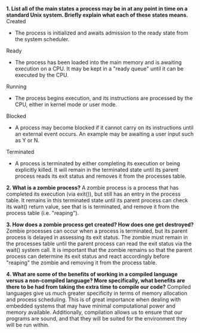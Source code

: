**1. List all of the main states a process may be in at any point in time on a standard Unix system. Briefly explain what each of these states means.**
Created
- The process is initialized and awaits admission to the ready state from the system scheduler.

Ready
- The process has been loaded into the main memory and is awaiting execution on a CPU. It may be kept in a "ready queue" until it can be executed by the CPU.

Running
- The process begins execution, and its instructions are processed by the CPU, either in kernel mode or user mode.

Blocked 
- A process may become blocked if it cannot carry on its instructions until an external event occurs. An example may be awaiting a user input such as Y or N.

Terminated
- A process is terminated by either completing its execution or being explicitly killed. It will remain in the terminated state until its parent process reads its exit status and removes it from the processes table.


**2. What is a zombie process?**
A zombie process is a process that has completed its execution (via exit()), but still has an entry in the process table. It remains in this terminated state until its parent process can check its wait() return value, see that is is terminated, and remove it from the process table (i.e. "reaping").


**3. How does a zombie process get created? How does one get destroyed?**
Zombie processes can occur when a process is terminated, but its parent process is delayed in assessing its exit status. The zombie must remain in the processes table until the parent process can read the exit status via the wait() system call. It is important that the zombie remains so that the parent process can determine its exit status and react accordingly before "reaping" the zombie and removing it from the process table.


**4. What are some of the benefits of working in a compiled language versus a non-compiled language? More specifically, what benefits are there to be had from taking the extra time to compile our code?**
Compiled languages give us much greater specificity in terms of memory allocation and process scheduling. This is of great importance when dealing with embedded systems that may have minimal computational power and memory available. Additionally, compilation allows us to ensure that our programs are sound, and that they will be suited for the environment they will be run within.
